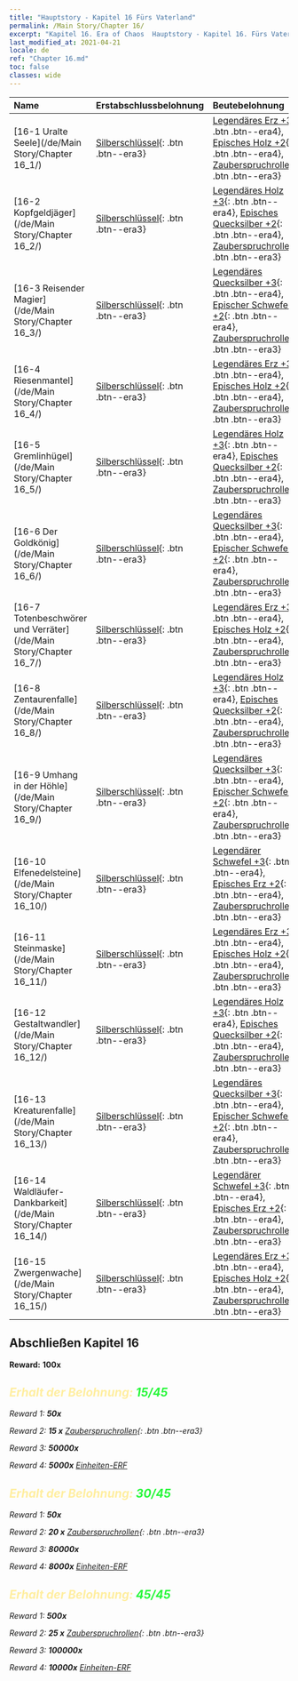 ```yaml
---
title: "Hauptstory - Kapitel 16 Fürs Vaterland"
permalink: /Main Story/Chapter 16/
excerpt: "Kapitel 16. Era of Chaos  Hauptstory - Kapitel 16. Fürs Vaterland"
last_modified_at: 2021-04-21
locale: de
ref: "Chapter 16.md"
toc: false
classes: wide
---
```


  | Name |  Erstabschlussbelohnung | Beutebelohnung |
  |:------------|:------------|:------------| 
  | [16-1 Uralte Seele](/de/Main Story/Chapter 16_1/) | [Silberschlüssel](/de/Items/con_693/){: .btn .btn--era3} | [Legendäres Erz +3](/de/Items/mat_54/){: .btn .btn--era4}, [Episches Holz +2](/de/Items/mat_48/){: .btn .btn--era4}, [Zauberspruchrollen](/de/Items/con_694/){: .btn .btn--era3} |
  | [16-2 Kopfgeldjäger](/de/Main Story/Chapter 16_2/) | [Silberschlüssel](/de/Items/con_693/){: .btn .btn--era3} | [Legendäres Holz +3](/de/Items/mat_55/){: .btn .btn--era4}, [Episches Quecksilber +2](/de/Items/mat_49/){: .btn .btn--era4}, [Zauberspruchrollen](/de/Items/con_694/){: .btn .btn--era3} |
  | [16-3 Reisender Magier](/de/Main Story/Chapter 16_3/) | [Silberschlüssel](/de/Items/con_693/){: .btn .btn--era3} | [Legendäres Quecksilber +3](/de/Items/mat_56/){: .btn .btn--era4}, [Epischer Schwefel +2](/de/Items/mat_50/){: .btn .btn--era4}, [Zauberspruchrollen](/de/Items/con_694/){: .btn .btn--era3} |
  | [16-4 Riesenmantel](/de/Main Story/Chapter 16_4/) | [Silberschlüssel](/de/Items/con_693/){: .btn .btn--era3} | [Legendäres Erz +3](/de/Items/mat_54/){: .btn .btn--era4}, [Episches Holz +2](/de/Items/mat_48/){: .btn .btn--era4}, [Zauberspruchrollen](/de/Items/con_694/){: .btn .btn--era3} |
  | [16-5 Gremlinhügel](/de/Main Story/Chapter 16_5/) | [Silberschlüssel](/de/Items/con_693/){: .btn .btn--era3} | [Legendäres Holz +3](/de/Items/mat_55/){: .btn .btn--era4}, [Episches Quecksilber +2](/de/Items/mat_49/){: .btn .btn--era4}, [Zauberspruchrollen](/de/Items/con_694/){: .btn .btn--era3} |
  | [16-6 Der Goldkönig](/de/Main Story/Chapter 16_6/) | [Silberschlüssel](/de/Items/con_693/){: .btn .btn--era3} | [Legendäres Quecksilber +3](/de/Items/mat_56/){: .btn .btn--era4}, [Epischer Schwefel +2](/de/Items/mat_50/){: .btn .btn--era4}, [Zauberspruchrollen](/de/Items/con_694/){: .btn .btn--era3} |
  | [16-7 Totenbeschwörer und Verräter](/de/Main Story/Chapter 16_7/) | [Silberschlüssel](/de/Items/con_693/){: .btn .btn--era3} | [Legendäres Erz +3](/de/Items/mat_54/){: .btn .btn--era4}, [Episches Holz +2](/de/Items/mat_48/){: .btn .btn--era4}, [Zauberspruchrollen](/de/Items/con_694/){: .btn .btn--era3} |
  | [16-8 Zentaurenfalle](/de/Main Story/Chapter 16_8/) | [Silberschlüssel](/de/Items/con_693/){: .btn .btn--era3} | [Legendäres Holz +3](/de/Items/mat_55/){: .btn .btn--era4}, [Episches Quecksilber +2](/de/Items/mat_49/){: .btn .btn--era4}, [Zauberspruchrollen](/de/Items/con_694/){: .btn .btn--era3} |
  | [16-9 Umhang in der Höhle](/de/Main Story/Chapter 16_9/) | [Silberschlüssel](/de/Items/con_693/){: .btn .btn--era3} | [Legendäres Quecksilber +3](/de/Items/mat_56/){: .btn .btn--era4}, [Epischer Schwefel +2](/de/Items/mat_50/){: .btn .btn--era4}, [Zauberspruchrollen](/de/Items/con_694/){: .btn .btn--era3} |
  | [16-10 Elfenedelsteine](/de/Main Story/Chapter 16_10/) | [Silberschlüssel](/de/Items/con_693/){: .btn .btn--era3} | [Legendärer Schwefel +3](/de/Items/mat_57/){: .btn .btn--era4}, [Episches Erz +2](/de/Items/mat_47/){: .btn .btn--era4}, [Zauberspruchrollen](/de/Items/con_694/){: .btn .btn--era3} |
  | [16-11 Steinmaske](/de/Main Story/Chapter 16_11/) | [Silberschlüssel](/de/Items/con_693/){: .btn .btn--era3} | [Legendäres Erz +3](/de/Items/mat_54/){: .btn .btn--era4}, [Episches Holz +2](/de/Items/mat_48/){: .btn .btn--era4}, [Zauberspruchrollen](/de/Items/con_694/){: .btn .btn--era3} |
  | [16-12 Gestaltwandler](/de/Main Story/Chapter 16_12/) | [Silberschlüssel](/de/Items/con_693/){: .btn .btn--era3} | [Legendäres Holz +3](/de/Items/mat_55/){: .btn .btn--era4}, [Episches Quecksilber +2](/de/Items/mat_49/){: .btn .btn--era4}, [Zauberspruchrollen](/de/Items/con_694/){: .btn .btn--era3} |
  | [16-13 Kreaturenfalle](/de/Main Story/Chapter 16_13/) | [Silberschlüssel](/de/Items/con_693/){: .btn .btn--era3} | [Legendäres Quecksilber +3](/de/Items/mat_56/){: .btn .btn--era4}, [Epischer Schwefel +2](/de/Items/mat_50/){: .btn .btn--era4}, [Zauberspruchrollen](/de/Items/con_694/){: .btn .btn--era3} |
  | [16-14 Waldläufer-Dankbarkeit](/de/Main Story/Chapter 16_14/) | [Silberschlüssel](/de/Items/con_693/){: .btn .btn--era3} | [Legendärer Schwefel +3](/de/Items/mat_57/){: .btn .btn--era4}, [Episches Erz +2](/de/Items/mat_47/){: .btn .btn--era4}, [Zauberspruchrollen](/de/Items/con_694/){: .btn .btn--era3} |
  | [16-15 Zwergenwache](/de/Main Story/Chapter 16_15/) | [Silberschlüssel](/de/Items/con_693/){: .btn .btn--era3} | [Legendäres Erz +3](/de/Items/mat_54/){: .btn .btn--era4}, [Episches Holz +2](/de/Items/mat_48/){: .btn .btn--era4}, [Zauberspruchrollen](/de/Items/con_694/){: .btn .btn--era3} |


## Abschließen Kapitel 16

 **Reward:**  **100x** <i class="fas fa-gem"/>



## <span style="color: #ffeea0">Erhalt der Belohnung: </span><span style="color: #27f73a">15/45</span>

 Reward 1:  **50x** <i class="fas fa-gem"/>

 Reward 2: **15 x** [Zauberspruchrollen](/de/Items/con_694/){: .btn .btn--era3}

 Reward 3:  **50000x** <i class="fas fa-coins"/>

 Reward 4:  **5000x** [Einheiten-ERF](/de/Items/con_902/)



## <span style="color: #ffeea0">Erhalt der Belohnung: </span><span style="color: #27f73a">30/45</span>

 Reward 1:  **50x** <i class="fas fa-gem"/>

 Reward 2: **20 x** [Zauberspruchrollen](/de/Items/con_694/){: .btn .btn--era3}

 Reward 3:  **80000x** <i class="fas fa-coins"/>

 Reward 4:  **8000x** [Einheiten-ERF](/de/Items/con_902/)



## <span style="color: #ffeea0">Erhalt der Belohnung: </span><span style="color: #27f73a">45/45</span>

 Reward 1:  **500x** <i class="fas fa-gem"/>

 Reward 2: **25 x** [Zauberspruchrollen](/de/Items/con_694/){: .btn .btn--era3}

 Reward 3:  **100000x** <i class="fas fa-coins"/>

 Reward 4:  **10000x** [Einheiten-ERF](/de/Items/con_902/)

